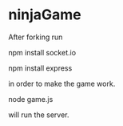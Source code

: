 # ninjaGame

After forking run 

  npm install socket.io
  
  npm install express

in order to make the game work.

  node game.js
  
will run the server.